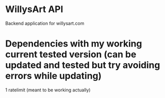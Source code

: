 # WillysArt API

Backend application for willysart.com

# Dependencies with my working current tested version (can be updated and tested but try avoiding errors while updating)

1 ratelimit (meant to be working actually)

